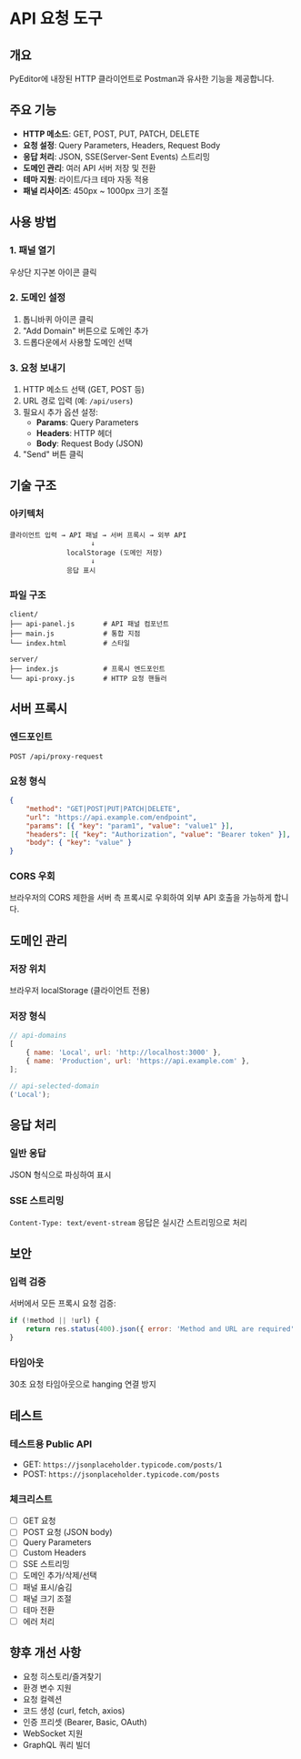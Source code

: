 # API 요청 도구

## 개요

PyEditor에 내장된 HTTP 클라이언트로 Postman과 유사한 기능을 제공합니다.

## 주요 기능

- **HTTP 메소드**: GET, POST, PUT, PATCH, DELETE
- **요청 설정**: Query Parameters, Headers, Request Body
- **응답 처리**: JSON, SSE(Server-Sent Events) 스트리밍
- **도메인 관리**: 여러 API 서버 저장 및 전환
- **테마 지원**: 라이트/다크 테마 자동 적용
- **패널 리사이즈**: 450px ~ 1000px 크기 조절

## 사용 방법

### 1. 패널 열기

우상단 지구본 아이콘 클릭

### 2. 도메인 설정

1. 톱니바퀴 아이콘 클릭
2. "Add Domain" 버튼으로 도메인 추가
3. 드롭다운에서 사용할 도메인 선택

### 3. 요청 보내기

1. HTTP 메소드 선택 (GET, POST 등)
2. URL 경로 입력 (예: `/api/users`)
3. 필요시 추가 옵션 설정:
    - **Params**: Query Parameters
    - **Headers**: HTTP 헤더
    - **Body**: Request Body (JSON)
4. "Send" 버튼 클릭

## 기술 구조

### 아키텍처

```
클라이언트 입력 → API 패널 → 서버 프록시 → 외부 API
                    ↓
              localStorage (도메인 저장)
                    ↓
              응답 표시
```

### 파일 구조

```
client/
├── api-panel.js       # API 패널 컴포넌트
├── main.js            # 통합 지점
└── index.html         # 스타일

server/
├── index.js           # 프록시 엔드포인트
└── api-proxy.js       # HTTP 요청 핸들러
```

## 서버 프록시

### 엔드포인트

`POST /api/proxy-request`

### 요청 형식

```json
{
    "method": "GET|POST|PUT|PATCH|DELETE",
    "url": "https://api.example.com/endpoint",
    "params": [{ "key": "param1", "value": "value1" }],
    "headers": [{ "key": "Authorization", "value": "Bearer token" }],
    "body": { "key": "value" }
}
```

### CORS 우회

브라우저의 CORS 제한을 서버 측 프록시로 우회하여 외부 API 호출을 가능하게 합니다.

## 도메인 관리

### 저장 위치

브라우저 localStorage (클라이언트 전용)

### 저장 형식

```javascript
// api-domains
[
    { name: 'Local', url: 'http://localhost:3000' },
    { name: 'Production', url: 'https://api.example.com' },
];

// api-selected-domain
('Local');
```

## 응답 처리

### 일반 응답

JSON 형식으로 파싱하여 표시

### SSE 스트리밍

`Content-Type: text/event-stream` 응답은 실시간 스트리밍으로 처리

## 보안

### 입력 검증

서버에서 모든 프록시 요청 검증:

```javascript
if (!method || !url) {
    return res.status(400).json({ error: 'Method and URL are required' });
}
```

### 타임아웃

30초 요청 타임아웃으로 hanging 연결 방지

## 테스트

### 테스트용 Public API

- GET: `https://jsonplaceholder.typicode.com/posts/1`
- POST: `https://jsonplaceholder.typicode.com/posts`

### 체크리스트

- [ ] GET 요청
- [ ] POST 요청 (JSON body)
- [ ] Query Parameters
- [ ] Custom Headers
- [ ] SSE 스트리밍
- [ ] 도메인 추가/삭제/선택
- [ ] 패널 표시/숨김
- [ ] 패널 크기 조절
- [ ] 테마 전환
- [ ] 에러 처리

## 향후 개선 사항

- 요청 히스토리/즐겨찾기
- 환경 변수 지원
- 요청 컬렉션
- 코드 생성 (curl, fetch, axios)
- 인증 프리셋 (Bearer, Basic, OAuth)
- WebSocket 지원
- GraphQL 쿼리 빌더
